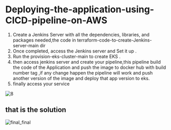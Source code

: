 <h1>Deploying-the-application-using-CICD-pipeline-on-AWS</h1>


 1. Create a Jenkins Server with all the dependencies, libraries, and packages needed,the code in terraform-code-to-create-Jenkins-server-main dir
 2. Once completed, access the Jenkins server and Set it up .
 3. Run the provision-eks-cluster-main to create EKS .
 4. then access jenkins server and create your pipeline,this pipeline build the code of the Application and push the image to docker hub with build number tag ,if any change happen the pipeline will work and push another version of the image and deploy that app version to eks.
 5. finally access your service
    

![8](https://github.com/hananmansour/Deploying-the-application-using-CICD-pipeline_on-AWS/assets/66485038/b9886b9c-ec65-4003-8504-efb2c1ac6bfc)


<h2>that is the solution</h2>

![final_final](https://github.com/hananmansour/Deploying-the-application-using-CICD-pipeline_on-AWS/assets/66485038/3a35dff7-25f8-4e66-a849-750cd1713235) 



